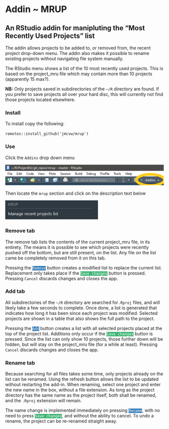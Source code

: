 Addin ~ MRUP
================

<!-- EDIT IN README.RMD -->

## An RStudio addin for manipluting the “Most Recently Used Projects” list

The addin allows projects to be added to, or removed from, the recent
project drop-down menu. The addin also makes it possible to rename
existing projects without navigating file system manually.

The RStudio menu shows a list of the 10 most recently used projects.
This is based on the project\_mru file which may contain more than 10
projects (apparently 15 max?).

**NB:** Only projects saved in subdirectories of the `~/R` directory are
found. If you prefer to save projects all over your hard disc, this will
currently not find those projects located elsewhere.

### Install

To install copy the following:

`remotes::install_github('jmcvw/mrup')`

### Use

Click the `Addins` drop down menu

![](images/addins_menu.PNG)

Then locate the `mrup` section and click on the description text below

![](images/mrup_menu.PNG)

### Remove tab

The remove tab lists the contents of the current project\_mru file, in
its entirety. The means it is possible to see which projects were
recently pushed off the bottom, but are still present, on the list. Any
file on the list came be completely removed from it on this tab.

Pressing the
<code style='background-color:#337ab7; color:white'>Remove</code> button
creates a modified list to replace the current list. Replacement only
takes place if the
<code style='background-color:#3cb371; color:white'>Save changes</code>
button is pressed. Pressing `Cancel` discards changes and closes the
app.

### Add tab

All subdirectories of the `~/R` directory are searched for`.Rproj`
files, and will likely take a few seconds to complete. Once done, a list
is generated that indicates how long it has been since each project was
modified. Selected projects are shown in a table that also shows the
full path to the project.

Pressing the
<code style='background-color:#337ab7; color:white'>Add</code> button
creates a list with all selected projects placed at the top of the
project list. Additions only occur if the
<code style='background-color:#3cb371; color:white'>Save changes</code>
button is pressed. Since the list can only show 10 projects, those
further down will be hidden, but will stay on the project\_mru file (for
a while at least). Pressing `Cancel` discards changes and closes the
app.

### Rename tab

Because searching for all files takes some time, only projects already
on the list can be renamed. Using the refresh button allows the list to
be updated without restarting the add-in. When renaming, select one
project and enter the new name in the box, without a file extension. As
long as the project directory has the same name as the project itself,
both shall be renamed, and the `.Rproj` extension will remain.

The name change is implemented immediately on pressing
<code style='background-color:#337ab7; color:white'>Rename</code>, with
no need to press
<code style='background-color:#3cb371; color:white'>Save changes</code>,
and without the ability to cancel. To undo a rename, the project can be
re-renamed straight away.
